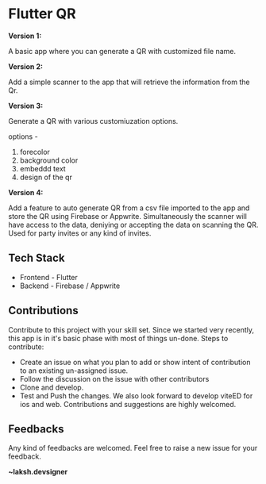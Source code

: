 # Flutter QR
**Version 1:**

A basic app where you can generate a QR with customized file name.

**Version 2:**


Add a simple scanner to the app that will retrieve the information from the Qr.

**Version 3:**

Generate a QR with various customiuzation options. 

options - 
1. forecolor
2. background color
3. embeddd text
4. design of the qr


**Version 4:** 

Add a feature to auto generate QR from a csv file imported to the app and store the QR using Firebase or Appwrite.
Simultaneously the scanner will have access to the data, deniying or accepting the data on scanning the QR. 
Used for party invites or any kind of invites. 

## Tech Stack
* Frontend - Flutter
* Backend - Firebase / Appwrite

## Contributions
Contribute to this project with your skill set. Since we started very recently, this app is in it's basic phase with most of things un-done. Steps to contribute:

* Create an issue on what you plan to add or show intent of contribution to an existing un-assigned issue.
* Follow the discussion on the issue with other contributors
* Clone and develop.
* Test and Push the changes.
We also look forward to develop viteED for ios and web. Contributions and suggestions are highly welcomed.

## Feedbacks
Any kind of feedbacks are welcomed. Feel free to raise a new issue for your feedback.

**~laksh.devsigner**

